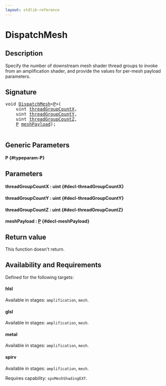 ```yaml
---
layout: stdlib-reference
---
```


# DispatchMesh

## Description

Specify the number of downstream mesh shader thread groups to invoke from an amplification shader,
and provide the values for per-mesh payload parameters.



## Signature 

<pre>
<span class="code_keyword">void</span> <a href="/stdlib-reference/global-decls/dispatchmesh-08">DispatchMesh</a>&lt;<a href="/stdlib-reference/global-decls/dispatchmesh-08#typeparam-P" class="code_type">P</a>&gt;(
    <span class="code_keyword">uint</span> <a href="/stdlib-reference/global-decls/dispatchmesh-08#decl-threadGroupCountX" class="code_param">threadGroupCountX</a>,
    <span class="code_keyword">uint</span> <a href="/stdlib-reference/global-decls/dispatchmesh-08#decl-threadGroupCountY" class="code_param">threadGroupCountY</a>,
    <span class="code_keyword">uint</span> <a href="/stdlib-reference/global-decls/dispatchmesh-08#decl-threadGroupCountZ" class="code_param">threadGroupCountZ</a>,
    <a href="/stdlib-reference/global-decls/dispatchmesh-08#typeparam-P" class="code_type">P</a> <a href="/stdlib-reference/global-decls/dispatchmesh-08#decl-meshPayload" class="code_param">meshPayload</a>);

</pre>

## Generic Parameters

#### P {#typeparam-P}

## Parameters

#### threadGroupCountX  : uint {#decl-threadGroupCountX}
#### threadGroupCountY  : uint {#decl-threadGroupCountY}
#### threadGroupCountZ  : uint {#decl-threadGroupCountZ}
#### meshPayload  : [P](/stdlib-reference/global-decls/dispatchmesh-08#typeparam-P) {#decl-meshPayload}

## Return value
This function doesn't return.


## Availability and Requirements

Defined for the following targets:

#### hlsl
Available in stages: `amplification`, `mesh`.

#### glsl
Available in stages: `amplification`, `mesh`.

#### metal
Available in stages: `amplification`, `mesh`.

#### spirv
Available in stages: `amplification`, `mesh`.

Requires capability: `spvMeshShadingEXT`.


